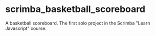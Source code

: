 # scrimba_basketball_scoreboard

A basketball scoreboard. The first solo project in the Scrimba "Learn Javascript" course.